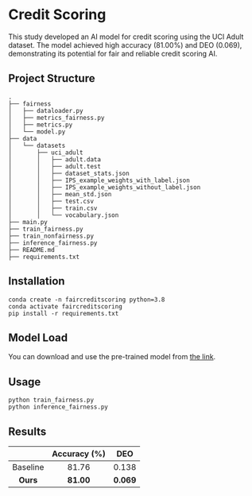 # Credit Scoring

This study developed an AI model for credit scoring using the UCI Adult dataset. The model achieved high accuracy (81.00%) and DEO (0.069), demonstrating its potential for fair and reliable credit scoring AI.

## Project Structure

```
.
├── fairness
│   ├── dataloader.py
│   ├── metrics_fairness.py
│   ├── metrics.py
│   └── model.py
├── data
│   └── datasets
│       ├── uci_adult
│       │   ├── adult.data
│       │   ├── adult.test
│       │   ├── dataset_stats.json
│       │   ├── IPS_example_weights_with_label.json
│       │   ├── IPS_example_weights_without_label.json
│       │   ├── mean_std.json
│       │   ├── test.csv
│       │   ├── train.csv
│       │   └── vocabulary.json
├── main.py
├── train_fairness.py
├── train_nonfairness.py
├── inference_fairness.py
├── README.md
├── requirements.txt
```

## Installation

```
conda create -n faircreditscoring python=3.8
conda activate faircreditscoring
pip install -r requirements.txt
```

## Model Load

You can download and use the pre-trained model from [the link](https://drive.google.com/file/d/1OXfML8upciTZzj_sxJ1KaaDVtGx9sCEC/view?usp=sharing).

## Usage

```
python train_fairness.py
python inference_fairness.py
```

## Results

|                   | Accuracy (%)            | DEO             |
| :---------------: | :---------------------: | :-------------: |
| Baseline          |          81.76          |      0.138      |
| **Ours**          |        **81.00**        |    **0.069**    |

